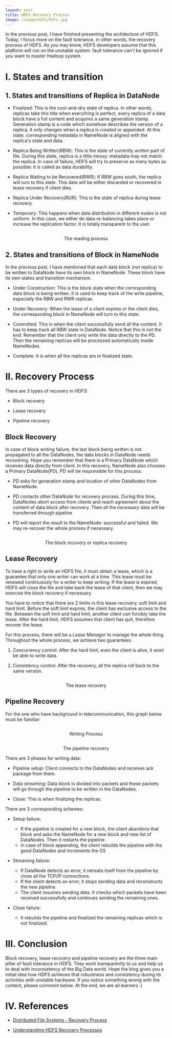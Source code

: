 ```yaml
---
layout: post
title: HDFS Recovery Process
image: /image/hdfs/hdfs.jpg
---
```


In the previous post, I have finished presenting the architecture of HDFS. Today, I focus more on the fault tolerance, 
in other words, the recovery process of HDFS. As you may know, HDFS developers assume that this platform will run on the 
unstable system. fault tolerance can't be ignored if you want to master Hadoop system.

# I. States and transition

## 1. States and transitions of Replica in DataNode

* Finalized: This is the cool-and-dry state of replica. In other words, replicas take this title when everything is 
perfect, every replica of a data block have a full content and acquires a same generation stamp. Generation stamp is a 
code which somehow describes the version of a replica, it only changes when a replica is created or appended. At this 
state, corresponding metadata in NameNode is aligned with the replica's state and data.

* Replica Being Written(RBW): This is the state of currently written part of file. During this state, replica is a 
little messy: metadata may not match the replica. In case of failure, HDFS will try to preserve as many bytes as 
possible: it is called as data durability.

* Replica Waiting to be Recovered(RWR): If RBW goes south, the replica will turn to this state. This data will be either 
discarded or recovered in lease recovery if client dies.

* Replica Under Recovery(RUR): This is the state of replica during lease recovery.

* Temporary: This happens when data distribution in different nodes is not uniform. In this case, we either do data 
re-balancing takes place or increase the replication factor. It is totally transparent to the user.

<p align="center">
 <img src="/image/hdfs/recover-f2.png" alt="" align="middle">
 <div align="center"> The reading process</div>
</p>

## 2. States and transitions of Block in NameNode

In the previous post, I have mentioned that each data block (not replica) to be written to DataNode have its own block 
in NameNode. These block have its own states and transition mechanism.

* Under Construction: This is the block state when the corresponding data block is being written. It is used to keep 
track of the write pipeline, especially the RBW and RWR replicas.

* Under Recovery: When the lease of a client expires or the client dies, the corresponding block in NameNode will turn 
to this state.

* Committed: This is when the client successfully send all the content. It has to keep track all RBW state in DataNode. 
Notice that this is not the end. Remember that the client only write the data directly to the PD. Then the remaining 
replicas will be processed automatically inside NameNodes.

* Complete: It is when all the replicas are in finalized state.

# II. Recovery Process

There are 3 types of recovery in HDFS:

* Block recovery

* Lease recovery

* Pipeline recovery

## Block Recovery

In case of block writing failure, the last block being written is not propagated to all the DataNodes, the data blocks 
in DataNode needs recovering. Hope you remember that there is a Primary DataNode which receives data directly from 
client. In this recovery, NameNode also chooses a Primary DataNode(PD), PD will be responsible for this process:

* PD asks for generation stamp and location of other DataNodes from NameNode.

* PD contacts other DataNode for recovery process. During this time, DataNodes abort access from clients and reach 
agreement about the content of data block after recovery. Then all the necessary data will be transferred through pipeline

* PD will report the result to the NameNode: successful and failed. We may re-recover the whole process if necessary.

<p align="center">
 <img src="/image/hdfs/replica_recovery.jpg" alt="" align="middle">
 <div align="center"> The block recovery or replica recovery</div>
</p>

## Lease Recovery

To have a right to write an HDFS file, it must obtain a lease, which is a guarantee that only one writer can work at a 
time. This lease must be renewed continuously for a writer to keep writing. If the lease is expired, HDFS will close the 
file and take back the lease of that client, then we may exercise the block recovery if necessary.

You have to notice that there are 2 limits in this lease recovery: soft limit and hard limit. Before the soft limit 
expires, the client has exclusive access to the file. Between the soft limit and hard limit, another client can forcibly 
take the lease. After the hard limit, HDFS assumes that client has quit, therefore recover the lease.

For this process, there will be a *Lease Manager* to manage the whole thing. Throughout the whole process, we achieve 
two guarantees:

1. Concurrency control: After the hard limit, even the client is alive, it wont be able to write data.

2. Consistency control: After the recovery, all the replica roll back to the same version.

<p align="center">
 <img src="/image/hdfs/lease_recovery.jpg" alt="" align="middle">
 <div align="center"> The lease recovery</div>
</p>

## Pipeline Recovery

For the one who have background in telecommunication, this graph below must be familiar:

<p align="center">
 <img src="/image/hdfs/recover-f3.png" alt="" align="middle">
 <div align="center"> Writing Process</div>
</p>

<p align="center">
 <img src="/image/hdfs/pipeline_recovery.jpg" alt="" align="middle">
 <div align="center"> The pipeline recovery</div>
</p>

There are 3 phases for writing data:

* Pipeline setup: Client connects to the DataNodes and receives ack package from them.

* Data streaming: Data block is divided into packets and these packets will go through the pipeline to be written in the 
DataNodes.

* Close: This is when finalizing the replicas.

There are 3 corresponding schemes:

* Setup failure:
  * If the pipeline is created for a new block, the client abandons that block and asks the NameNode for a new block and 
  new list of DataNodes. Then it restarts the pipeline.
  * In case of block appending, the client rebuilds the pipeline with the good DataNodes and increments the GS

* Streaming failure:
  * If DataNode detects an error, it retreats itself from the pipeline by close all the TCP/IP connections.
  * If the client detects an error, it stops sending data and reconstructs the new pipeline
  * The client resumes sending data. It checks which packets have been received successfully and continues sending the 
  remaining ones.

* Close failure:
  * It rebuilds the pipeline and finalized the remaining replicas which is not finalized.

# III. Conclusion

Block recovery, lease recovery and pipeline recovery are the three main pillar of fault tolerance in HDFS. They work 
transparently to us and help us to deal with inconsistency of the Big Data world. Hope the blog gives you a initial idea 
how HDFS achieves that robustness and consistency during its activities with unstable hardware. If you notice something 
wrong with the content, please comment below. At the end, we are all learners :)

# IV. References

* [Distributed File Systems - Recovery Process](http://melaniemkwon.github.io/blog/2018/02/05/bigdata-scalingdistributedfilesystems2.html)

* [Understanding HDFS Recovery Processes](http://blog.cloudera.com/blog/2015/03/understanding-hdfs-recovery-processes-part-2/)